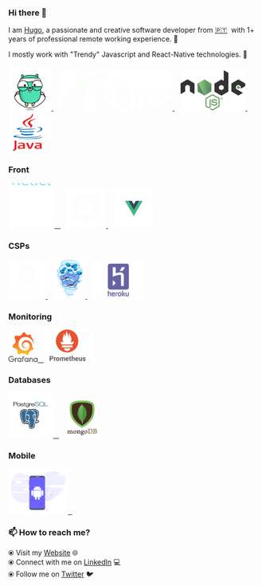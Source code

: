 ### Hi there 👋


I am [Hugo](https://hctec.pt/), a passionate and creative software developer from [🇵🇹](https://en.wikipedia.org/wiki/Portugal)&nbsp; with 1+ years of professional remote working experience. 🎯

I mostly work with "Trendy" Javascript and React-Native technologies. 🚀


<p float="left">
  <a href="https://github.org/" target="_blank" >
    <img src="https://raw.githubusercontent.com/clio19/bio/master/assets/golang.gif"  height="90" />
  </a>&nbsp;&nbsp
   <a href="https://rubyonrails.org/" target="_blank" >
    <img src="https://raw.githubusercontent.com/clio19/bio/master/assets/rails.gif"  height="80" /> 
  </a>&nbsp;&nbsp
  <a href="https://nodejs.org" target="_blank" >
    <img src="https://raw.githubusercontent.com/clio19/bio/master/assets/Node_logo_NodeJS.png"  height="80" /> 
  </a>&nbsp;&nbsp
   <a href="https://www.java.com/pt_PT/" target="_blank" >
    <img src="https://raw.githubusercontent.com/clio19/bio/master/assets/java-logo.gif"  height="80" /> 
  </a>

 </p>
 
 ### Front

 <p float="left">
  <a href="https://reactjs.org/" target="_blank" >
    <img src="https://raw.githubusercontent.com/clio19/bio/master/assets/react.gif" height="90" />&nbsp;&nbsp;
  </a>&nbsp;&nbsp
     <a href="https://angular.io/" target="_blank" >
    <img src="https://raw.githubusercontent.com/clio19/bio/master/assets/angular.gif"  height="80" /> 
  </a>&nbsp;&nbsp
  <a href="https://vuejs.org/" target="_blank" >
    <img src="https://raw.githubusercontent.com/clio19/bio/master/assets/vue.gif"  height="80" /> 
  </a>

 </p>
  
  
### CSPs
  
 <p float="left">
  <a href="https://bit.ly/2W7a91W" target="_blank" >
    <img src="https://raw.githubusercontent.com/clio19/bio/master/assets/do.gif"  height="75" />
  </a>&nbsp;&nbsp;
   <a href="https://www.docker.com/" target="_blank" >
    <img src="https://raw.githubusercontent.com/clio19/bio/master/assets/docker.gif"  height="80" /> 
  </a>&nbsp;&nbsp;
  <a href="https://heroku.com/" target="_blank" >
    <img src="https://raw.githubusercontent.com/clio19/bio/master/assets/heroku.gif"  height="75" />
  </a>
 </p>
  
### Monitoring
  
 <p float="left">
  <a href="https://grafana.com/" target="_blank" >
    <img src="https://raw.githubusercontent.com/clio19/bio/master/assets/grafana.gif" height="60" />&nbsp;&nbsp;
  </a>
  <a href="https://prometheus.io/" target="_blank" >
    <img src="https://raw.githubusercontent.com/clio19/bio/master/assets/prometheus.gif" height="65" />
  </a>

</p>

### Databases
  
 <p float="left">
  <a href="https://www.postgresql.org/" target="_blank" >
    <img src="https://raw.githubusercontent.com/clio19/bio/master/assets/postgresql.gif" height="90" />&nbsp;&nbsp;
  </a>
&nbsp;&nbsp;
  <a href="https://www.mongodb.com/" target="_blank" >
    <img src="https://raw.githubusercontent.com/clio19/bio/master/assets/mongo.gif" height="80" />
  </a>
</p>

### Mobile

 <p float="left">
  <a href="https://www.android.com/" target="_blank" >
    <img src="https://raw.githubusercontent.com/clio19/bio/master/assets/android.png" height="90" />&nbsp;&nbsp;
  </a>
 </p>
  
  

### 📫 How to reach me? 

  ⦿ Visit my [Website](https://tecdreams.com) 🌐 <br>
  ⦿ Connect with me on [LinkedIn](https://www.linkedin.com/in/htrixe/) 💻 <br>
  ⦿ Follow me on [Twitter](https://twitter.com/htrixe) 🐦 <br>
